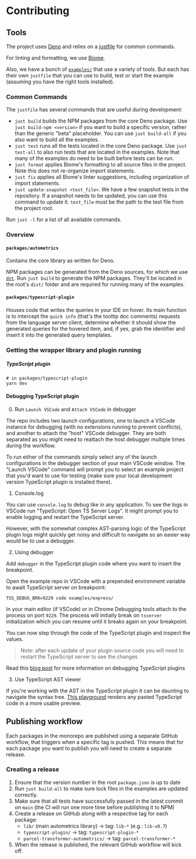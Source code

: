 # Contributing

## Tools

The project uses [Deno](https://deno.com/) and relies on a
[justfile](https://just.systems/man/en/) for common commands.

For linting and formatting, we use [Biome](https://biomejs.dev/).

Also, we have a bunch of [`examples/`](examples/) that use a variety of tools.
But each has their own `justfile` that you can use to build, test or start the
example (assuming you have the right tools installed).

### Common Commands

The `justfile` has several commands that are useful during development:

* `just build` builds the NPM packages from the core Deno package. Use
  `just build-npm <version>` if you want to build a specific version, rather
  than the generic "beta" placeholder. You can use `just build-all` if you also
  want to build all the examples.
* `just test` runs all the tests located in the core Deno package. Use
  `just test-all` to also run tests that are located in the examples. Note that
  many of the examples do need to be built before tests can be run.
* `just format` applies Biome's formatting to all source files in the project.
  Note this does not re-organize import statements.
* `just fix` applies all Biome's linter suggestions, including organization of
  import statements.
* `just update-snapshot <test_file>`. We have a few snapshot tests in the
  repository. If a snapshot needs to be updated, you can use this command to
  update it. `test_file` must be the path to the test file from the project
  root.

Run `just -l` for a list of all available commands.

### Overview

#### `packages/autometrics`

Contains the core library as written for Deno.

NPM packages can be generated from the Deno sources, for which we use
[`dnt`](https://github.com/denoland/dnt). Run `just build` to generate the NPM
packages. They'll be located in the root's `dist/` folder and are required for
running many of the examples.

#### `packages/typescript-plugin`

Houses code that writes the queries in your IDE on hover. Its main function is
to intercept the `quick info` (that's the tooltip doc comments) requests from
the language server client, determine whether it should show the generated
queries for the hovered item, and, if yes, grab the identifier and insert it
into the generated query templates.

### Getting the wrapper library and plugin running

##### TypeScript plugin

```shell
# in packages/typescript-plugin
yarn dev
```

#### Debugging TypeScript plugin

0. Run `Launch VSCode` and `Attach VSCode` in debugger

The repo includes two launch configurations, one to launch a VSCode instance for
debugging (with no extensions running to prevent conflicts), and another to
attach the "host" VSCode debugger. They are both separated as you might need to
reattach the host debugger multiple times during the workflow.

To run either of the commands simply select any of the launch configurations in
the debugger section of your main VSCode window. The "Launch VSCode" command
will prompt you to select an example project that you'd want to use for testing
(make sure your local development version TypeScript plugin is installed there).

1. Console.log

You can use `console.log` to debug like in any application. To see the logs in
VSCode run "TypeScript: Open TS Server Logs". It might prompt you to enable
logging and restart the TypeScript server.

However, with the somewhat complex AST-parsing logic of the TypeScript plugin
logs might quickly get noisy and difficult to navigate so an easier way would be
to use a debugger.

2. Using debugger

Add `debugger` in the TypeScript plugin code where you want to insert the
breakpoint.

Open the example repo in VSCode with a prepended environment variable to await
TypeScript server on breakpoint:

```shell
TSS_DEBUG_BRK=9229 code examples/express/
```

In your main editor (if VSCode) or in Chrome Debugging tools attach to the
process on port `9229`. The process will initially break on `tsserver`
initialization which you can resume until it breaks again on your breakpoint.

You can now step through the code of the TypeScript plugin and inspect the
values.

> Note: after each update of your plugin source code you will need to restart
> the TypeScript server to see the changes

Read this
[blog post](https://blog.andrewbran.ch/debugging-the-type-script-codebase/) for
more information on debugging TypeScript plugins

3. Use TypeScript AST viewer

If you're working with the AST in the TypeScript plugin it can be daunting to
navigate the syntax tree. [This playground](https://ts-ast-viewer.com) renders
any pasted TypeScript code in a more usable preview.

## Publishing workflow

Each packages in the monorepo are published using a separate GitHub workflow,
that triggers when a specific tag is pushed. This means that for each package
you want to publish you will need to create a separate release.

### Creating a release

1. Ensure that the version number in the root `package.json` is up to date
2. Run `just build-all` to make sure lock files in the examples are updated
   correctly.
3. Make sure that all tests have successfully passed in the latest commit on
   `main` (the CI will run one more time before publishing it to NPM)
4. Create a release on GitHub along with a respective tag for each package:
   - `lib/` (main autometrics library) → tag: `lib-*` (e.g.: `lib-v0.7`)
   - `typescript-plugin/` → tag: `typescript-plugin-*`
   - `parcel-transformer-autometrics/` → tag: `parcel-transformer-*`
5. When the release is published, the relevant GitHub workflow will kick off.
